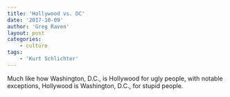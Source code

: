 ```yaml
---
title: 'Hollywood vs. DC'
date: '2017-10-09'
author: 'Greg Raven'
layout: post
categories:
    - culture
tags:
    - 'Kurt Schlichter'
---
```


Much like how Washington, D.C., is Hollywood for ugly people, with notable exceptions, Hollywood is Washington, D.C., for stupid people.